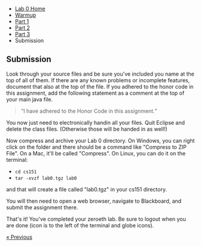 * [Lab 0 Home](index.html)
* [Warmup](warmup.html)
* [Part 1](part1.html)
* [Part 2](part2.html)
* [Part 3](part3.html)
* Submission

## Submission

Look through your source files and be sure you've included you name at the top of all of them. If there are any known problems or incomplete features, document that also at the top of the file. If you adhered to the honor code in this assignment, add the following statement as a comment at the top of your main java file.

<blockquote class="honor">
<p class="centered">
<q class="honor">I have adhered to the Honor Code in this assignment.</q>
</p>
</blockquote>

You now just need to electronically handin all your files.  Quit Eclipse
and delete the class files.  (Otherwise those will be handed in as well!)

Now compress and archive your Lab 0 directory.  On Windows, you can right click on the folder and there should be a command like "Compress to ZIP File".  On a Mac, it'll be called "Compress".  On Linux, you can do it on the terminal:

* ``cd cs151``
* ``tar -xvzf lab0.tgz lab0``

and that will create a file called "lab0.tgz" in your cs151 directory.

You will then need to open a web browser, navigate to Blackboard, and submit the assignment there.

<p>
    That's it! You've completed your zeroeth lab. Be sure to logout when you
    are done (icon is to the left of the terminal and globe icons).
</p>


[&laquo; Previous](part3.html)